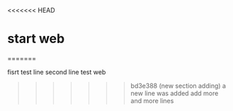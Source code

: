 <<<<<<< HEAD
# start web
=======

fisrt test line
second line test web
>>>>>>> bd3e388 (new section adding)
a new line was added
add more and more lines
